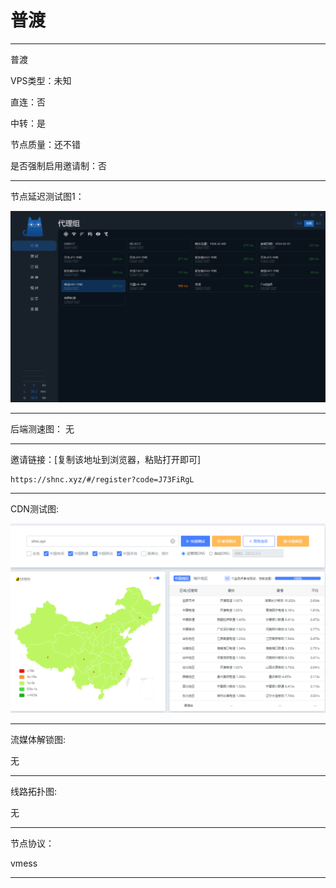 # 普渡

-------------------------

普渡

VPS类型：未知

直连：否

中转：是

节点质量：还不错

是否强制启用邀请制：否

-------------------------

节点延迟测试图1：

![image](https://github.com/kexue-aihao/Airport-Shopping-Guide/blob/master/Picture/%E6%99%AE%E6%B8%A1/%E6%99%AE%E6%B8%A1%E8%8A%82%E7%82%B9%E5%BB%B6%E8%BF%9F%E6%B5%8B%E8%AF%95%E5%9B%BE.png?raw=true)

-------------------------

后端测速图：
无

-------------------------

邀请链接：[复制该地址到浏览器，粘贴打开即可]

    https://shnc.xyz/#/register?code=J73FiRgL

-------------------------

 CDN测试图:

![image](https://github.com/kexue-aihao/Airport-Shopping-Guide/blob/master/Picture/%E6%99%AE%E6%B8%A1/%E6%99%AE%E6%B8%A1cdn%E6%B5%8B%E8%AF%95%E5%9B%BE.png?raw=true)

-------------------------

流媒体解锁图:

无

-------------------------

线路拓扑图:
    
无

-------------------------

节点协议：

vmess

-------------------------
